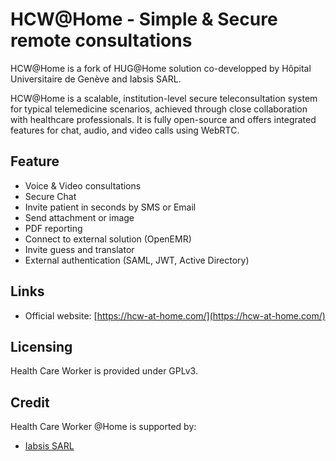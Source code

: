 # HCW@Home - Simple & Secure remote consultations

HCW@Home is a fork of HUG@Home solution co-developped by Hôpital Universitaire de Genève and Iabsis SARL.

HCW@Home is a scalable, institution-level secure teleconsultation system for typical telemedicine scenarios, achieved through close collaboration with healthcare professionals. It is fully open-source and offers integrated features for chat, audio, and video calls using WebRTC.

## Feature

- Voice & Video consultations
- Secure Chat
- Invite patient in seconds by SMS or Email
- Send attachment or image
- PDF reporting
- Connect to external solution (OpenEMR)
- Invite guess and translator
- External authentication (SAML, JWT, Active Directory)

## Links

- Official website: [https://hcw-at-home.com/](https://hcw-at-home.com/)

## Licensing

Health Care Worker is provided under GPLv3.

## Credit

Health Care Worker @Home is supported by:

- [Iabsis SARL](https://www.iabsis.com)
